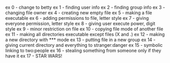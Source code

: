 ex 0 - change to betty
ex 1 - finding user info
ex 2 - finding group info
ex 3 - changing file owner
ex 4 - creating new empty file
ex 5 - making a file executable
ex 6 - adding permissions to file, letter style
ex 7 - giving everyone permission, letter style
ex 8 - giving user execute power, digit style
ex 9 - minor restriction on file
ex 10 - copying file mode of another file
ex 11 - making all directories executable except files (X and .)
ex 12 - making a new directory with *** mode
ex 13 - putting file in a new group
ex 14 - giving current directory and everything to stranger:danger
ex 15 - symbolic linking to two:people
ex 16 - stealing something from someone only if they have it
ex 17 - STAR WARS!